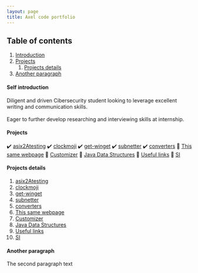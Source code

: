 ```yaml
---
layout: page
title: Axel code portfolio
---
```


## Table of contents
1. [Introduction](#introduction)
2. [Projects](#projects)
    1. [Projects details](#projectsdetails)
3. [Another paragraph](#paragraph2)

#### Self introduction <a name="introduction"></a>
Diligent and driven Cibersecurity student looking to leverage excellent writing and communication skills. 
<br></br>
Eager to further develop researching and interviewing skills at internship.

#### Projects <a name="projects"></a>
✔️ [asix2Atesting](#asix2Atesting)
✔️ [clockmoji](#Clockmoji)
✔️ [get-winget](#GetWinget)
✔️ [subnetter](#Subnetter)
✔️ [converters](#Converters)
🚧   [This same webpage](#GithubWebpage)
🚧   [Customizer](#Customizer)
🚧    [Java Data Structures](#JavaDataStructures)
🚧  [Useful links](#UsefulLinks)
🚧    [SI](#SI)

#### Projects details <a name="projectsdetails"></a>
<ol>
<li><a href="https://gitlab.com/Axlfc/asix2Atesting" target="_blank" name="asix2Atesting">asix2Atesting</a></li>
<li><a href="https://gitlab.com/Axlfc/clockmoji" target="_blank" name="Clockmoji">clockmoji</a></li>
<li><a href="https://github.com/Axlfc/get-winget" target="_blank" name="GetWinget">get-winget</a></li>
<li><a href="https://github.com/Axlfc/subnetter" target="_blank" name="Subnetter">subnetter</a></li>
<li><a href="https://github.com/Axlfc/converters" target="_blank" name="Converters">converters</a></li>
<li><a href="https://github.com/Axlfc/axlfc.github.io" target="_blank" name="GithubWebpage">This same webpage</a></li>
<li><a href="https://github.com/AleixMT/Linux-Auto-Customizer" target="_blank" name="Customizer">Customizer</a></li>
<li><a href="https://github.com/Axlfc/JavaDataStructures" target="_blank" name="JavaDataStructures">Java Data Structures</a></li>
<li><a href="https://github.com/Axlfc/useful-links" target="_blank" name="UsefulLinks">Useful links</a></li>
<li><a href="https://github.com/Axlfc/SI" target="_blank" name="SI">SI</a></li>
</ol>

#### Another paragraph <a name="paragraph2"></a>
The second paragraph text

